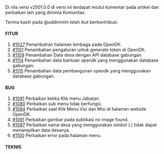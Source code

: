 Di rilis versi v2501.0.0 di versi ini terdapat modul komentar pada artikel dan perbaikan lain yang diminta Komunitas.

Terima kasih pada @uddinmtm telah ikut berkontribusi.

#### FITUR

1. [#1027](https://github.com/OpenSID/OpenDK/issues/1027) Penambahan halaman lembaga pada OpenDK.
2. [#1101](https://github.com/OpenSID/OpenDK/issues/1101) Penambahan pengaturan untuk generate token di OpenDK.
3. [#1109](https://github.com/OpenSID/OpenDK/issues/1109) Penambahan Data desa dengan API database gabungan.
4. [#1114](https://github.com/OpenSID/OpenDK/issues/1114) Penambahan data bantuan opendk yang menggunakan database gabungan.
5. [#1115](https://github.com/OpenSID/OpenDK/issues/1115) Penambahan data pembangunan opendk yang menggunakan database gabungan.

#### BUG

1. [#1081](https://github.com/OpenSID/OpenDK/issues/1081) Perbaikan ketika Klik menu Jabatan.
2. [#1080](https://github.com/OpenSID/OpenDK/issues/1080) Perbaikan sub menu tidak berfungsi.
3. [#1084](https://github.com/OpenSID/OpenDK/issues/1084) Perbaikan saat Klik Menu Visi dan Misi di halaman website OpenDK.
4. [#1091](https://github.com/OpenSID/OpenDK/issues/1091) Perbaikan gambar pada publikasi no image found.
5. [#1087](https://github.com/OpenSID/OpenDK/issues/1087) Perbaikan nama desa yang menggunakan simbol (.) tidak dapat menampilkan data desanya.
6. [#1100](https://github.com/OpenSID/OpenDK/issues/1100) Perbaikan error pada halaman menu.

#### TEKNIS

